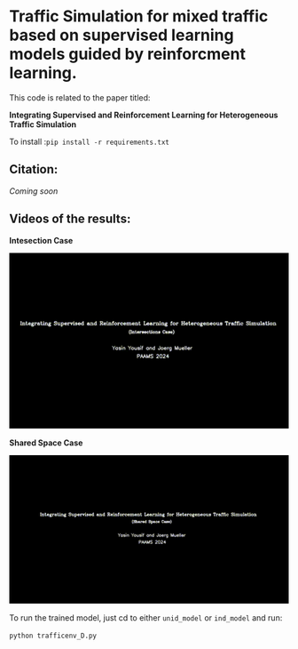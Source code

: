 




# Traffic Simulation for mixed traffic based on supervised learning models guided by reinforcment learning.

This code is related to the paper titled: 

**Integrating Supervised and Reinforcement Learning for Heterogeneous Traffic Simulation**


To install :`pip install -r requirements.txt`

## Citation:

*Coming soon*


## Videos of the results:

**Intesection Case**

![](ind_model/output_ind.gif)


**Shared Space Case**

![](unid_model/output_unid.gif)

To run the trained model, just cd to either `unid_model` or `ind_model` and run:

`python trafficenv_D.py`





